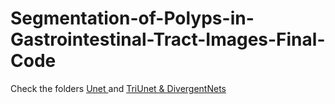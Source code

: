 # Segmentation-of-Polyps-in-Gastrointestinal-Tract-Images-Final-Code

Check the folders <a href="https://github.com/SabrinaNasrin/Segmentation-of-Polyps-in-Gastrointestinal-Tract-Images-Final-Code/tree/main/Unet"> Unet </a> and <a href="https://github.com/SabrinaNasrin/Segmentation-of-Polyps-in-Gastrointestinal-Tract-Images-Final-Code/tree/main/TriUNet%20%26%20DivergentNets"> TriUnet & DivergentNets </a>
